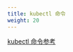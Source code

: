 ```yaml
---
title: kubectl 命令
weight: 20
---
```



[kubectl 命令参考](/docs/reference/generated/kubectl/kubectl-commands/)
